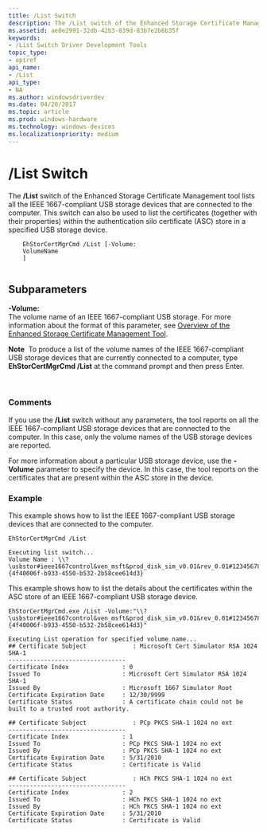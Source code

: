 ```yaml
---
title: /List Switch
description: The /List switch of the Enhanced Storage Certificate Management tool lists all the IEEE 1667-compliant USB storage devices that are connected to the computer.
ms.assetid: ae0e2991-32db-42b3-839d-83b7e2b8b35f
keywords:
- /List Switch Driver Development Tools
topic_type:
- apiref
api_name:
- /List
api_type:
- NA
ms.author: windowsdriverdev
ms.date: 04/20/2017
ms.topic: article
ms.prod: windows-hardware
ms.technology: windows-devices
ms.localizationpriority: medium
---
```


# /List Switch


The **/List** switch of the Enhanced Storage Certificate Management tool lists all the IEEE 1667-compliant USB storage devices that are connected to the computer. This switch can also be used to list the certificates (together with their properties) within the authentication silo certificate (ASC) store in a specified USB storage device.

```
    EhStorCertMgrCmd /List [-Volume:
    VolumeName
    ]
   
```

## <span id="Subparameters"></span><span id="subparameters"></span><span id="SUBPARAMETERS"></span>Subparameters


<span id="_______-Volume_______"></span><span id="_______-volume_______"></span><span id="_______-VOLUME_______"></span> **-Volume:**   
The volume name of an IEEE 1667-compliant USB storage. For more information about the format of this parameter, see [Overview of the Enhanced Storage Certificate Management Tool](overview-of-the-enhanced-storage-certificate-management-tool.md).

**Note**  To produce a list of the volume names of the IEEE 1667-compliant USB storage devices that are currently connected to a computer, type **EhStorCertMgrCmd /List** at the command prompt and then press Enter.

 

### <span id="comments"></span><span id="COMMENTS"></span>Comments

If you use the **/List** switch without any parameters, the tool reports on all the IEEE 1667-compliant USB storage devices that are connected to the computer. In this case, only the volume names of the USB storage devices are reported.

For more information about a particular USB storage device, use the **-Volume** parameter to specify the device. In this case, the tool reports on the certificates that are present within the ASC store in the device.

### <span id="example"></span><span id="EXAMPLE"></span>Example

This example shows how to list the IEEE 1667-compliant USB storage devices that are connected to the computer.

```
EhStorCertMgrCmd /List
```

```
Executing list switch...
Volume Name : \\?\usbstor#ieee1667control&ven_msft&prod_disk_sim_v0.01&rev_0.01#123456789&0&control#{4f40006f-b933-4550-b532-2b58cee614d3}
```

This example shows how to list the details about the certificates within the ASC store of an IEEE 1667-compliant USB storage device.

```
EhStorCertMgrCmd.exe /List -Volume:"\\?\usbstor#ieee1667control&ven_msft&prod_disk_sim_v0.01&rev_0.01#123456789&0&control#{4f40006f-b933-4550-b532-2b58cee614d3}"
```

```
Executing List operation for specified volume name...
## Certificate Subject             : Microsoft Cert Simulator RSA 1024 SHA-1
---------------------------------
Certificate Index               : 0
Issued To                       : Microsoft Cert Simulator RSA 1024 SHA-1
Issued By                       : Microsoft 1667 Simulator Root
Certificate Expiration Date     : 12/30/9999
Certificate Status              : A certificate chain could not be built to a trusted root authority.

## Certificate Subject             : PCp PKCS SHA-1 1024 no ext
---------------------------------
Certificate Index               : 1
Issued To                       : PCp PKCS SHA-1 1024 no ext
Issued By                       : PCp PKCS SHA-1 1024 no ext
Certificate Expiration Date     : 5/31/2010
Certificate Status              : Certificate is Valid

## Certificate Subject             : HCh PKCS SHA-1 1024 no ext
---------------------------------
Certificate Index               : 2
Issued To                       : HCh PKCS SHA-1 1024 no ext
Issued By                       : HCh PKCS SHA-1 1024 no ext
Certificate Expiration Date     : 5/31/2010
Certificate Status              : Certificate is Valid
```

 

 





